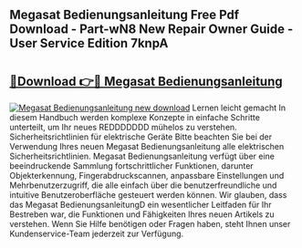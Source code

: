## Megasat Bedienungsanleitung Free Pdf Download - Part-wN8 New Repair Owner Guide - User Service Edition 7knpA

# <h2><a href="http://df2ioq.blite.top/?on=Megasat+Bedienungsanleitung">🔗Download 👉🔴 Megasat Bedienungsanleitung</a></h2>

[![Megasat Bedienungsanleitung new download](https://i.imgur.com/lujVjoI.png)](http://df2ioq.blite.top/?on=Megasat+Bedienungsanleitung)
Lernen leicht gemacht In diesem Handbuch werden komplexe Konzepte in einfache Schritte unterteilt, um Ihr neues REDDDDDDD mühelos zu verstehen. Sicherheitsrichtlinien für elektrische Geräte Bitte beachten Sie bei der Verwendung Ihres neuen Megasat Bedienungsanleitung alle elektrischen Sicherheitsrichtlinien. Megasat Bedienungsanleitung verfügt über eine beeindruckende Sammlung fortschrittlicher Funktionen, darunter Objekterkennung, Fingerabdruckscannen, anpassbare Einstellungen und Mehrbenutzerzugriff, die alle einfach über die benutzerfreundliche und intuitive Benutzeroberfläche gesteuert werden können. Wir glauben, dass das Megasat BedienungsanleitungD ein wesentlicher Leitfaden für Ihr Bestreben war, die Funktionen und Fähigkeiten Ihres neuen Artikels zu verstehen. Wenn Sie Hilfe benötigen oder Fragen haben, steht Ihnen unser Kundenservice-Team jederzeit zur Verfügung.
